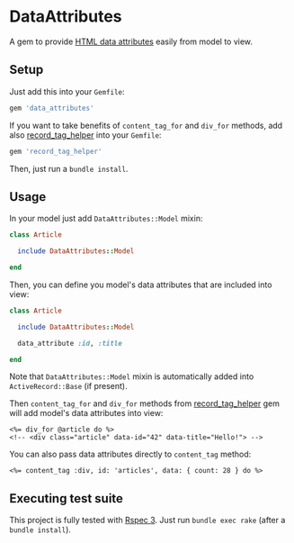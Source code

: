 # DataAttributes

A gem to provide [HTML data attributes](https://developer.mozilla.org/en-US/docs/Learn/HTML/Howto/Use_data_attributes)
easily from model to view.

## Setup

Just add this into your `Gemfile`:

```ruby
gem 'data_attributes'
```

If you want to take benefits of `content_tag_for` and `div_for` methods, add
also [record_tag_helper](https://rubygems.org/gems/record_tag_helper) into
your `Gemfile`:

```ruby
gem 'record_tag_helper'
```

Then, just run a `bundle install`.

## Usage

In your model just add `DataAttributes::Model` mixin:

```ruby
class Article

  include DataAttributes::Model

end
```

Then, you can define you model's data attributes that are included into view:

```ruby
class Article

  include DataAttributes::Model

  data_attribute :id, :title

end
```

Note that `DataAttributes::Model` mixin is automatically added into
`ActiveRecord::Base` (if present).


Then `content_tag_for` and `div_for` methods from [record_tag_helper](https://rubygems.org/gems/record_tag_helper)
gem will add model's data attributes into view:

```erb
<%= div_for @article do %>
<!-- <div class="article" data-id="42" data-title="Hello!"> -->
```

You can also pass data attributes directly to `content_tag` method:

```erb
<%= content_tag :div, id: 'articles', data: { count: 28 } do %>
```

## Executing test suite

This project is fully tested with [Rspec 3](http://github.com/rspec/rspec).
Just run `bundle exec rake` (after a `bundle install`).

